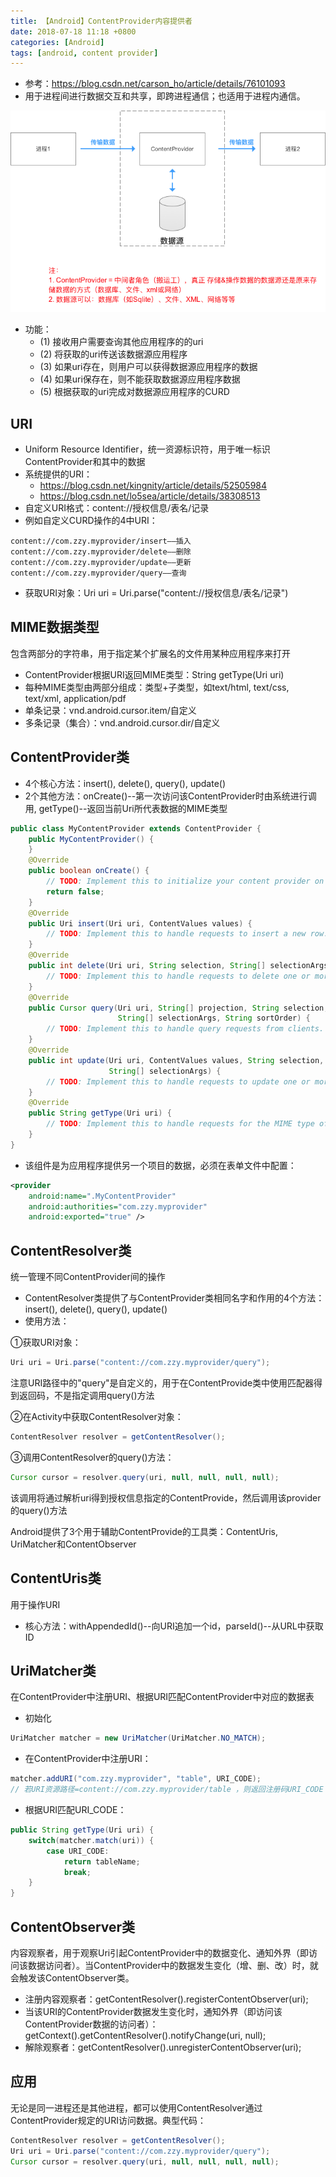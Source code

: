 ```yaml
---
title: 【Android】ContentProvider内容提供者
date: 2018-07-18 11:18 +0800
categories: [Android]
tags: [android, content provider]
---
```

* 参考：<https://blog.csdn.net/carson_ho/article/details/76101093>
* 用于进程间进行数据交互和共享，即跨进程通信；也适用于进程内通信。

![ContentProvider](/assets/images/android-content-provider/ContentProvider.png)

* 功能：
  * (1) 接收用户需要查询其他应用程序的的uri
  * (2) 将获取的uri传送该数据源应用程序
  * (3) 如果uri存在，则用户可以获得数据源应用程序的数据
  * (4) 如果uri保存在，则不能获取数据源应用程序数据
  * (5) 根据获取的uri完成对数据源应用程序的CURD
## URI
* Uniform Resource Identifier，统一资源标识符，用于唯一标识 ContentProvider和其中的数据
* 系统提供的URI：
  * <https://blog.csdn.net/kingnity/article/details/52505984>
  * <https://blog.csdn.net/lo5sea/article/details/38308513>
* 自定义URI格式：content://授权信息/表名/记录
* 例如自定义CURD操作的4中URI：

```
content://com.zzy.myprovider/insert——插入
content://com.zzy.myprovider/delete——删除
content://com.zzy.myprovider/update——更新
content://com.zzy.myprovider/query——查询
```

* 获取URI对象：Uri uri = Uri.parse("content://授权信息/表名/记录")

## MIME数据类型
包含两部分的字符串，用于指定某个扩展名的文件用某种应用程序来打开
* ContentProvider根据URI返回MIME类型：String getType(Uri uri)
* 每种MIME类型由两部分组成：类型+子类型，如text/html, text/css, text/xml, application/pdf
* 单条记录：vnd.android.cursor.item/自定义
* 多条记录（集合）：vnd.android.cursor.dir/自定义

## ContentProvider类
* 4个核心方法：insert(), delete(), query(), update()
* 2个其他方法：onCreate()--第一次访问该ContentProvider时由系统进行调用, getType()--返回当前Uri所代表数据的MIME类型

```java
public class MyContentProvider extends ContentProvider {
    public MyContentProvider() {
    }
    @Override
    public boolean onCreate() {
        // TODO: Implement this to initialize your content provider on startup.
        return false;
    }
    @Override
    public Uri insert(Uri uri, ContentValues values) {
        // TODO: Implement this to handle requests to insert a new row.
    }
    @Override
    public int delete(Uri uri, String selection, String[] selectionArgs) {
        // TODO: Implement this to handle requests to delete one or more rows.
    }
    @Override
    public Cursor query(Uri uri, String[] projection, String selection,
                        String[] selectionArgs, String sortOrder) {
        // TODO: Implement this to handle query requests from clients.
    }
    @Override
    public int update(Uri uri, ContentValues values, String selection,
                      String[] selectionArgs) {
        // TODO: Implement this to handle requests to update one or more rows.
    }
    @Override
    public String getType(Uri uri) {
        // TODO: Implement this to handle requests for the MIME type of the data at the given URI
    }
}
```

* 该组件是为应用程序提供另一个项目的数据，必须在表单文件中配置：

```xml
<provider
    android:name=".MyContentProvider"
    android:authorities="com.zzy.myprovider"
    android:exported="true" />
```

## ContentResolver类
统一管理不同ContentProvider间的操作
* ContentResolver类提供了与ContentProvider类相同名字和作用的4个方法：insert(), delete(), query(), update()
* 使用方法：

①获取URI对象：

```java
Uri uri = Uri.parse("content://com.zzy.myprovider/query");
```

注意URI路径中的"query"是自定义的，用于在ContentProvide类中使用匹配器得到返回码，不是指定调用query()方法

②在Activity中获取ContentResolver对象：

```java
ContentResolver resolver = getContentResolver();
```

③调用ContentResolver的query()方法：

```java
Cursor cursor = resolver.query(uri, null, null, null, null);
```

该调用将通过解析uri得到授权信息指定的ContentProvide，然后调用该provider的query()方法

Android提供了3个用于辅助ContentProvide的工具类：ContentUris, UriMatcher和ContentObserver

## ContentUris类
用于操作URI
* 核心方法：withAppendedId()--向URI追加一个id，parseId()--从URL中获取ID

## UriMatcher类
在ContentProvider中注册URI、根据URI匹配ContentProvider中对应的数据表
* 初始化

```java
UriMatcher matcher = new UriMatcher(UriMatcher.NO_MATCH);
```

* 在ContentProvider中注册URI：

```java
matcher.addURI("com.zzy.myprovider", "table", URI_CODE);
// 若URI资源路径=content://com.zzy.myprovider/table ，则返回注册码URI_CODE
```

* 根据URI匹配URI_CODE：

```java
public String getType(Uri uri) {
    switch(matcher.match(uri)) {
        case URI_CODE:
            return tableName;
            break;
    }
}
```

## ContentObserver类
内容观察者，用于观察Uri引起ContentProvider中的数据变化、通知外界（即访问该数据访问者）。当ContentProvider中的数据发生变化（增、删、改）时，就会触发该ContentObserver类。
* 注册内容观察者：getContentResolver().registerContentObserver(uri);
* 当该URI的ContentProvider数据发生变化时，通知外界（即访问该ContentProvider数据的访问者）：getContext().getContentResolver().notifyChange(uri, null);
* 解除观察者：getContentResolver().unregisterContentObserver(uri);

## 应用
无论是同一进程还是其他进程，都可以使用ContentResolver通过ContentProvider规定的URI访问数据。典型代码：

```java
ContentResolver resolver = getContentResolver();
Uri uri = Uri.parse("content://com.zzy.myprovider/query");
Cursor cursor = resolver.query(uri, null, null, null, null);
```
